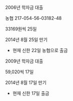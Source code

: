 2006년 학자금 대출

농협 217-054-56-03182-48

33169원씩 25일

2014년 8월 25일 만기

- 현재 신한 22일 농협으로 출금

2009년 학자금 대출

59,020씩 17일

2014년 8월 17일 만기

- 현재 신한 17일 출금